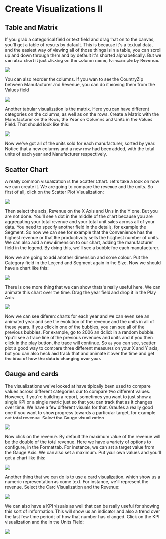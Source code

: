 # Create Visualizations II

## Table and Matrix
If you grab a categorical field or text field and drag that on to the canvas, you'll get a table of results by dafault. This is because it's a textual data, and the easiest way of viewing all of those things is in a table, you can scroll up and down through them and by default it's shorted alphabetically. But we can also short it just clicking on the column name, for example by Revenue:

![](/Module%202%20-%20Visualizations%20II/Images/12.PNG)

You can also reorder the columns. If you wan to see the CountryZip between Manufacturer and Revenue, you can do it moving them from the Values field

![](/Module%202%20-%20Visualizations%20II/Images/13.PNG)

Another tabular visualization is the matrix. Here you can have different categories on the columns, as well as on the rows. Create a Matrix with the Manufacturer on the Rows, the Year on Columns and Units in the Values Field. That should look like this:

![](/Module%202%20-%20Visualizations%20II/Images/14.PNG)

Now we've got all of the units sold for each manufacturer, sorted by year. Notice that a new columns and a new row had been added, with the total units of each year and Manufacturer respectively.

## Scatter Chart
A really common visualization is the Scatter Chart. Let's take a look on how we can create it. We are going to compare the revenue and the units. So first of all, click on the Scatter Plot Visualization:

![](/Module%202%20-%20Visualizations%20II/Images/15.PNG)

Then select the axis, Revenue on the X Axis and Unis in the Y one. But you are not done. You'll see a dot in the middle of the chart because you are aggregating your total revenue and your total unit sales across all of your data. You need to specify another field in the details, for example the Segment. So now we can see for example that the Convenience has the highest revenue or that the productivuty sells the hisghest number of units.
We can also add a new dimension to our chart, adding the manufacturer field in the legend. By doing this, we'll see a bubble foe each manufacturer.

Now we are going to add another dimension and some colour. Put the Category field in the Legend and Segment again in the Size. Now we should have a chart like this:

![](/Module%202%20-%20Visualizations%20II/Images/16.PNG)

There is one more thing that we can show thats's really useful here. We can animate this chart over the time. Drag the year field and drop it in the Play Axis.

![](/Module%202%20-%20Visualizations%20II/Images/17.PNG)

Now we can see diferent charts for each year and we can even see an animated year and see the evolution of the revenue and the units in all of these years.
If you click in one of the bubbles, you can see all of the previous bubbles. For example, go to 2006 an dclick in a random bubble. Ypu'll see a trace line of the previous revenues and units and if you then click in the play button, the trace will continue.
So as you can see, scatter plot a good way to compare three different measures on your X and Y axis, but you can also heck and track that and animate it over the time and get the idea of how the data is changing over year.


## Gauge and cards
The visualizations we've looked at have tipically been used to compare values across different categories our to compare two different values. However, if you're building a report, sometimes you want to just show a single KPI or a single metric just so that you can track that as it changes over time. We have a few different visuals for that. Graufes a really good one if you want to show progress towards a particular target, for example out total revenue. Select the Gauge visualization.

![](/Module%202%20-%20Visualizations%20II/Images/18.PNG)

Now click on the revenue. By default the maximum value of the revenue will be the double of the total revenue. Here we have a variety of options to configure, in the Format tab. For instance, we can set a target value from the Gauge Axis. We can also set a maximum. Put your own values and you'll get a chart like this:

![](/Module%202%20-%20Visualizations%20II/Images/19.PNG)

Another thing that we can do is to use a card visualization, which show us a numeric representation as come text. For instance, we'll represent the revenue. Select the Card Visualization and the Revenue:

![](/Module%202%20-%20Visualizations%20II/Images/20.PNG)

We can also have a KPI visuals as well that can be really useful for showing this sort of imformation. This will show us an indicator and also a trend over the last few time periods of how that number has changed. Click on the KPI visualization and the in the Units Field:

![](/Module%202%20-%20Visualizations%20II/Images/21.PNG)
